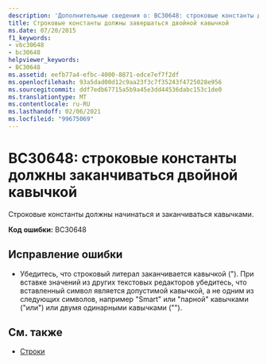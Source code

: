 ```yaml
---
description: 'Дополнительные сведения о: BC30648: строковые константы должны заканчиваться двойной кавычкой'
title: Строковые константы должны завершаться двойной кавычкой
ms.date: 07/20/2015
f1_keywords:
- vbc30648
- bc30648
helpviewer_keywords:
- BC30648
ms.assetid: eefb77a4-efbc-4000-8871-edce7ef7f2df
ms.openlocfilehash: 93a5dad00d12c9aa23f3c7f35243f4725028e956
ms.sourcegitcommit: ddf7edb67715a5b9a45e3dd44536dabc153c1de0
ms.translationtype: MT
ms.contentlocale: ru-RU
ms.lasthandoff: 02/06/2021
ms.locfileid: "99675069"
---
```

# <a name="bc30648-string-constants-must-end-with-a-double-quote"></a>BC30648: строковые константы должны заканчиваться двойной кавычкой

Строковые константы должны начинаться и заканчиваться кавычками.

 **Код ошибки:** BC30648

## <a name="to-correct-this-error"></a>Исправление ошибки

- Убедитесь, что строковый литерал заканчивается кавычкой ("). При вставке значений из других текстовых редакторов убедитесь, что вставленный символ является допустимой кавычкой, а не одним из следующих символов, например "Smart" или "парной" кавычками ("или") или двумя одинарными кавычками ("").

## <a name="see-also"></a>См. также

- [Строки](../../programming-guide/language-features/strings/index.md)
